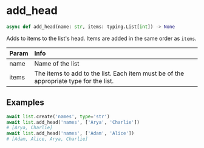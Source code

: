 # add_head

```py
async def add_head(name: str, items: typing.List[int]) -> None
```

Adds to items to the list's head. Items are added in the same order as `items`.

|Param|Info|
|:---|:---|
|name|Name of the list|
|items|The items to add to the list. Each item must be of the appropriate type for the list.|

## Examples

```py
await list.create('names', type='str')
await list.add_head('names', ['Arya', 'Charlie'])
# [Arya, Charlie]
await list.add_head('names', ['Adam', 'Alice'])
# [Adam, Alice, Arya, Charlie]
```
